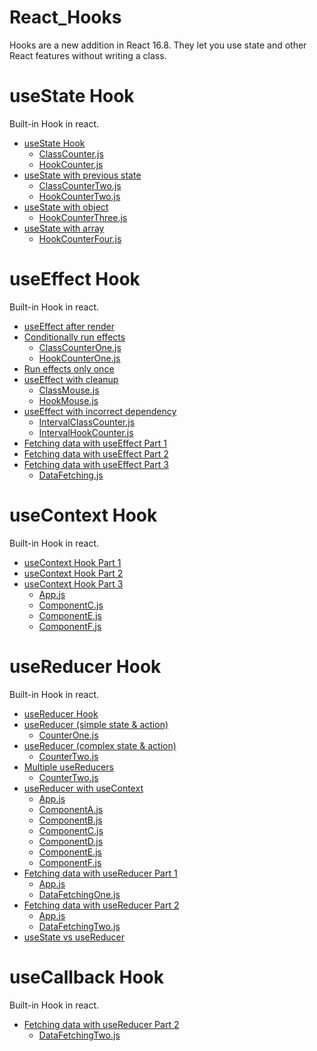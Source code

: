 # React_Hooks
Hooks are a new addition in React 16.8. They let you use state and other React features without writing a class.
# useState Hook 
Built-in Hook in react.
<ul>
  <li><a href="https://www.youtube.com/watch?v=lAW1Jmmr9hc&list=PLC3y8-rFHvwisvxhZ135pogtX7_Oe3Q3A&index=2&ab_channel=Codevolution">useState Hook</a>
    <ul>
      <li><a href="https://github.com/mtalhach/React_Hooks/blob/main/state-hook/src/components/ClassCounter.js">ClassCounter.js</a></li>
      <li><a href="https://github.com/mtalhach/React_Hooks/blob/main/state-hook/src/components/HookCounter.js">HookCounter.js</a></li>
    </ul>
  </li>

  <li><a href="https://www.youtube.com/watch?v=d0plTCQgsXs&list=PLC3y8-rFHvwisvxhZ135pogtX7_Oe3Q3A&index=3&ab_channel=Codevolution"> useState with previous state</a>
    <ul>
      <li><a href="https://github.com/mtalhach/React_Hooks/blob/main/state-hook/src/components/ClassCounterTwo.js">ClassCounterTwo.js</a></li>
      <li><a href="https://github.com/mtalhach/React_Hooks/blob/main/state-hook/src/components/HookCounterTwo.js">HookCounterTwo.js</a></li>
    </ul>
  </li>

   <li><a href="https://www.youtube.com/watch?v=-3lL8oyev9w&list=PLC3y8-rFHvwisvxhZ135pogtX7_Oe3Q3A&index=4&ab_channel=Codevolution"> useState with object</a>
    <ul>
      <li><a href="https://github.com/mtalhach/React_Hooks/blob/main/state-hook/src/components/HookCounterThree.js">HookCounterThree.js</a></li>
    </ul>
  </li>

   <li><a href="https://www.youtube.com/watch?v=RZ5wKYbOM_I&list=PLC3y8-rFHvwisvxhZ135pogtX7_Oe3Q3A&index=5&ab_channel=Codevolution">  useState with array</a>
    <ul>
      <li><a href="https://github.com/mtalhach/React_Hooks/blob/main/state-hook/src/components/HookCounterFour.js">HookCounterFour.js</a></li>
    </ul>
  </li>
</ul> 

# useEffect Hook 
Built-in Hook in react.
<ul>
  <li><a href="https://www.youtube.com/watch?v=nAuWOnFMlOw&list=PLC3y8-rFHvwisvxhZ135pogtX7_Oe3Q3A&index=7&ab_channel=Codevolution"> useEffect after render</a></li>
    <li><a href="https://www.youtube.com/watch?v=8DYlzVUTC7s&list=PLC3y8-rFHvwisvxhZ135pogtX7_Oe3Q3A&index=8&ab_channel=Codevolution">  Conditionally run effects</a>
    <ul>
      <li><a href="https://github.com/mtalhach/React_Hooks/blob/main/effect-hook/src/components/ClassCounterOne.js">ClassCounterOne.js</a></li>
      <li><a href="https://github.com/mtalhach/React_Hooks/blob/main/effect-hook/src/components/HookCounterOne.js">HookCounterOne.js</a></li>
    </ul>
  </li>

  <li><a href="https://www.youtube.com/watch?v=BH4xvzHa7H8&list=PLC3y8-rFHvwisvxhZ135pogtX7_Oe3Q3A&index=9&ab_channel=Codevolution">  Run effects only once</a></li>
    <li><a href="https://www.youtube.com/watch?v=DTlmk6QeOHY&list=PLC3y8-rFHvwisvxhZ135pogtX7_Oe3Q3A&index=10&ab_channel=Codevolution">  useEffect with cleanup</a>
    <ul>
      <li><a href="https://github.com/mtalhach/React_Hooks/blob/main/effect-hook/src/components/ClassMouse.js">ClassMouse.js</a></li>
      <li><a href="https://github.com/mtalhach/React_Hooks/blob/main/effect-hook/src/components/HookMouse.js">HookMouse.js
</a></li>
    </ul>
  </li>
  
  <li><a href="https://www.youtube.com/watch?v=SP-NrbQHFww&list=PLC3y8-rFHvwisvxhZ135pogtX7_Oe3Q3A&index=11&ab_channel=Codevolution">  useEffect with incorrect dependency</a>
    <ul>
      <li><a href="https://github.com/mtalhach/React_Hooks/blob/main/effect-hook/src/components/IntervalClassCounter.js">IntervalClassCounter.js</a></li>
      <li><a href="https://github.com/mtalhach/React_Hooks/blob/main/effect-hook/src/components/IntervalHookCounter.js">IntervalHookCounter.js
</a></li>
    </ul>
  </li>

   <li><a href="https://www.youtube.com/watch?v=bYFYF2GnMy8&list=PLC3y8-rFHvwisvxhZ135pogtX7_Oe3Q3A&index=13&ab_channel=Codevolution">  Fetching data with useEffect Part 1</a> </li>
   <li><a href="https://www.youtube.com/watch?v=1tfd6ANaNRY&list=PLC3y8-rFHvwisvxhZ135pogtX7_Oe3Q3A&index=14&ab_channel=Codevolution">   Fetching data with useEffect Part 2</a> </li>
   <li><a href="https://www.youtube.com/watch?v=zm_09NER-R0&list=PLC3y8-rFHvwisvxhZ135pogtX7_Oe3Q3A&index=14&ab_channel=Codevolution">  Fetching data with useEffect Part 3</a> 
    <ul>
      <li><a href="https://github.com/mtalhach/React_Hooks/blob/main/effect-hook/src/components/DataFetching.js">DataFetching.js</a></li>
    </ul>
  </li>
</ul>

# useContext Hook
Built-in Hook in react.
<ul>
   <li><a href="https://www.youtube.com/watch?v=CI7EYWmRDJE&list=PLC3y8-rFHvwisvxhZ135pogtX7_Oe3Q3A&index=15&ab_channel=Codevolution">  useContext Hook Part 1</a></li>
  <li><a href="https://www.youtube.com/watch?v=tEqNSOhCHLU&list=PLC3y8-rFHvwisvxhZ135pogtX7_Oe3Q3A&index=16&ab_channel=Codevolution">  useContext Hook Part 2</a></li>
  <li><a href="https://www.youtube.com/watch?v=UjjtvroahBU&list=PLC3y8-rFHvwisvxhZ135pogtX7_Oe3Q3A&index=17&ab_channel=Codevolution">  useContext Hook Part 3</a>
    <ul>
      <li><a href="https://github.com/mtalhach/React_Hooks/blob/main/context-hook/src/App.js">App.js</a></li>
      <li><a href="https://github.com/mtalhach/React_Hooks/blob/main/context-hook/src/components/ComponentC.js">ComponentC.js</a></li>
      <li><a href="https://github.com/mtalhach/React_Hooks/blob/main/context-hook/src/components/ComponentE.js">ComponentE.js</a></li>
      <li><a href="https://github.com/mtalhach/React_Hooks/blob/main/context-hook/src/components/ComponentF.js">ComponentF.js</a></li>
    </ul>
  </li>
</ul>

# useReducer Hook
Built-in Hook in react.
<ul>
   <li><a href="https://www.youtube.com/watch?v=cVYp4u1m6iA&list=PLC3y8-rFHvwisvxhZ135pogtX7_Oe3Q3A&index=18&ab_channel=Codevolution">  useReducer Hook</a></li>
  <li><a href="https://www.youtube.com/watch?v=IHJ-TO_1nME&list=PLC3y8-rFHvwisvxhZ135pogtX7_Oe3Q3A&index=19&ab_channel=Codevolution">useReducer (simple state & action)</a>
    <ul>
      <li><a href="https://github.com/mtalhach/React_Hooks/blob/main/reducer-hook/src/components/CounterOne.js">CounterOne.js
</a></li>
    </ul>
  </li>
  
  <li><a href="https://www.youtube.com/watch?v=uX7lxFrWUbA&list=PLC3y8-rFHvwisvxhZ135pogtX7_Oe3Q3A&index=20&ab_channel=Codevolution">useReducer (complex state & action)</a>
    <ul>
      <li><a href="https://github.com/mtalhach/React_Hooks/blob/main/reducer-hook/src/components/CounterTwo.js">CounterTwo.js
</a></li>
    </ul>
  </li>

  <li><a href="https://www.youtube.com/watch?v=5DsCKNRA8s4&list=PLC3y8-rFHvwisvxhZ135pogtX7_Oe3Q3A&index=21&ab_channel=Codevolution"> Multiple useReducers</a>
    <ul>
      <li><a href="https://github.com/mtalhach/React_Hooks/blob/main/reducer-hook/src/components/CounterThree.js">CounterTwo.js
</a></li>
    </ul>
  </li>

   <li><a href="https://www.youtube.com/watch?v=BCD2irXaVoE&list=PLC3y8-rFHvwisvxhZ135pogtX7_Oe3Q3A&index=22&ab_channel=Codevolution"> useReducer with useContext</a>
    <ul>
      <li><a href="https://github.com/mtalhach/React_Hooks/blob/main/reducer-hook/src/App.js">App.js
</a></li>
      <li><a href="https://github.com/mtalhach/React_Hooks/blob/main/reducer-hook/src/components/ComponentA.js">ComponentA.js
</a></li>
      <li><a href="https://github.com/mtalhach/React_Hooks/blob/main/reducer-hook/src/components/ComponentB.js">ComponentB.js
</a></li>
      <li><a href="https://github.com/mtalhach/React_Hooks/blob/main/reducer-hook/src/components/ComponentC.js">ComponentC.js
</a></li>
      <li><a href="https://github.com/mtalhach/React_Hooks/blob/main/reducer-hook/src/components/ComponentD.js">ComponentD.js
</a></li>
      <li><a href="https://github.com/mtalhach/React_Hooks/blob/main/reducer-hook/src/components/ComponentE.js">ComponentE.js
</a></li>
      <li><a href="https://github.com/mtalhach/React_Hooks/blob/main/reducer-hook/src/components/ComponentF.js">ComponentF.js
</a></li>
    </ul>
  </li>

   <li><a href="https://www.youtube.com/watch?v=snzS7-73SEQ&list=PLC3y8-rFHvwisvxhZ135pogtX7_Oe3Q3A&index=23&ab_channel=Codevolution"> Fetching data with useReducer Part 1</a>
    <ul>
      <li><a href="https://github.com/mtalhach/React_Hooks/blob/main/reducer-hook/src/App.js">App.js
</a>
      <li><a href="https://github.com/mtalhach/React_Hooks/blob/main/reducer-hook/src/components/DataFetchingOne.js">DataFetchingOne.js
</a></li>
    </ul>
  </li>

   <li><a href="https://www.youtube.com/watch?v=imjfiXxvMD8&list=PLC3y8-rFHvwisvxhZ135pogtX7_Oe3Q3A&index=24&ab_channel=Codevolution"> Fetching data with useReducer Part 2</a>
    <ul>
      <li><a href="https://github.com/mtalhach/React_Hooks/blob/main/reducer-hook/src/App.js">App.js
</a>
      <li><a href="https://github.com/mtalhach/React_Hooks/blob/main/reducer-hook/src/components/DataFetchingTwo.js">DataFetchingTwo.js
</a></li>
    </ul>
  </li>

   <li><a href="https://www.youtube.com/watch?v=3VClygDRSsU&list=PLC3y8-rFHvwisvxhZ135pogtX7_Oe3Q3A&index=25&ab_channel=Codevolution">  useState vs useReducer</a>
   </li>
</ul>

# useCallback Hook
Built-in Hook in react.
<ul>
   <li><a href="https://www.youtube.com/watch?v=imjfiXxvMD8&list=PLC3y8-rFHvwisvxhZ135pogtX7_Oe3Q3A&index=24&ab_channel=Codevolution"> Fetching data with useReducer Part 2</a>
    <ul>
      <li><a href="https://github.com/mtalhach/React_Hooks/blob/main/reducer-hook/src/components/DataFetchingTwo.js">DataFetchingTwo.js
</a></li>
    </ul>
  </li>
</ul>
